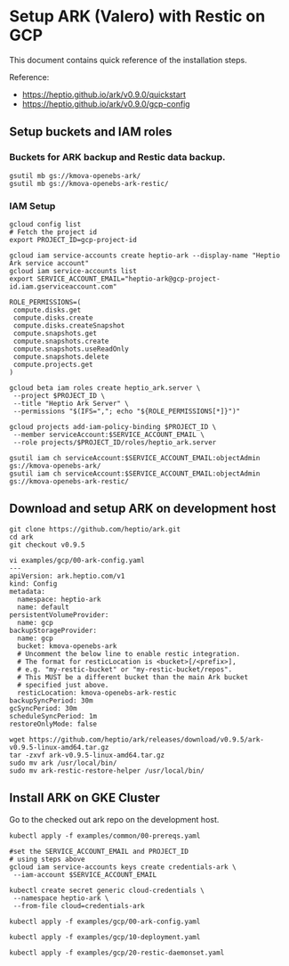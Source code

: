 # Setup ARK (Valero) with Restic on GCP

This document contains quick reference of the installation steps. 

Reference:
 - https://heptio.github.io/ark/v0.9.0/quickstart
 - https://heptio.github.io/ark/v0.9.0/gcp-config

## Setup buckets and IAM roles

### Buckets for ARK backup and Restic data backup.
```
gsutil mb gs://kmova-openebs-ark/
gsutil mb gs://kmova-openebs-ark-restic/
```

### IAM Setup

```
gcloud config list
# Fetch the project id 
export PROJECT_ID=gcp-project-id
```

```
gcloud iam service-accounts create heptio-ark --display-name "Heptio Ark service account"
gcloud iam service-accounts list
export SERVICE_ACCOUNT_EMAIL="heptio-ark@gcp-project-id.iam.gserviceaccount.com"
```

```
ROLE_PERMISSIONS=(
 compute.disks.get
 compute.disks.create
 compute.disks.createSnapshot
 compute.snapshots.get
 compute.snapshots.create
 compute.snapshots.useReadOnly
 compute.snapshots.delete
 compute.projects.get
)
```

```
gcloud beta iam roles create heptio_ark.server \
 --project $PROJECT_ID \
 --title "Heptio Ark Server" \
 --permissions "$(IFS=","; echo "${ROLE_PERMISSIONS[*]}")"

gcloud projects add-iam-policy-binding $PROJECT_ID \
 --member serviceAccount:$SERVICE_ACCOUNT_EMAIL \
 --role projects/$PROJECT_ID/roles/heptio_ark.server

gsutil iam ch serviceAccount:$SERVICE_ACCOUNT_EMAIL:objectAdmin gs://kmova-openebs-ark/
gsutil iam ch serviceAccount:$SERVICE_ACCOUNT_EMAIL:objectAdmin gs://kmova-openebs-ark-restic/
```


## Download and setup ARK on development host

```
git clone https://github.com/heptio/ark.git
cd ark
git checkout v0.9.5
```

```
vi examples/gcp/00-ark-config.yaml
---
apiVersion: ark.heptio.com/v1
kind: Config
metadata:
  namespace: heptio-ark
  name: default
persistentVolumeProvider:
  name: gcp
backupStorageProvider:
  name: gcp
  bucket: kmova-openebs-ark
  # Uncomment the below line to enable restic integration.
  # The format for resticLocation is <bucket>[/<prefix>],
  # e.g. "my-restic-bucket" or "my-restic-bucket/repos".
  # This MUST be a different bucket than the main Ark bucket
  # specified just above.
  resticLocation: kmova-openebs-ark-restic
backupSyncPeriod: 30m
gcSyncPeriod: 30m
scheduleSyncPeriod: 1m
restoreOnlyMode: false
```

```
wget https://github.com/heptio/ark/releases/download/v0.9.5/ark-v0.9.5-linux-amd64.tar.gz
tar -zxvf ark-v0.9.5-linux-amd64.tar.gz
sudo mv ark /usr/local/bin/
sudo mv ark-restic-restore-helper /usr/local/bin/
```

## Install ARK on GKE Cluster

Go to the checked out ark repo on the development host.

```
kubectl apply -f examples/common/00-prereqs.yaml

#set the SERVICE_ACCOUNT_EMAIL and PROJECT_ID
# using steps above
gcloud iam service-accounts keys create credentials-ark \
 --iam-account $SERVICE_ACCOUNT_EMAIL

kubectl create secret generic cloud-credentials \
 --namespace heptio-ark \
 --from-file cloud=credentials-ark

kubectl apply -f examples/gcp/00-ark-config.yaml

kubectl apply -f examples/gcp/10-deployment.yaml

kubectl apply -f examples/gcp/20-restic-daemonset.yaml
```


